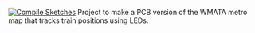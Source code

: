 [![Compile Sketches](https://github.com/LArkema/WMATA_PCB/actions/workflows/compile-sketches.yml/badge.svg)](https://github.com/LArkema/WMATA_PCB/actions/workflows/compile-sketches.yml)
Project to make a PCB version of the WMATA metro map that tracks train positions using LEDs.
